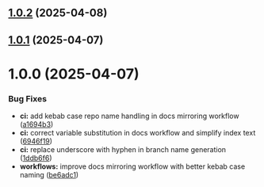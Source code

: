 ## [1.0.2](https://github.com/ElsiKora/ClaDI/compare/v1.0.1...v1.0.2) (2025-04-08)

## [1.0.1](https://github.com/ElsiKora/ClaDI/compare/v1.0.0...v1.0.1) (2025-04-07)

# 1.0.0 (2025-04-07)


### Bug Fixes

* **ci:** add kebab case repo name handling in docs mirroring workflow ([a1694b3](https://github.com/ElsiKora/ClaDI/commit/a1694b3f86b1def9461bd268eba65e4cceaac27e))
* **ci:** correct variable substitution in docs workflow and simplify index text ([6946f19](https://github.com/ElsiKora/ClaDI/commit/6946f1920e9748a57f974d68c02042b28ba1a81d))
* **ci:** replace underscore with hyphen in branch name generation ([1ddb6f6](https://github.com/ElsiKora/ClaDI/commit/1ddb6f62c8b007271ab4dcea121ca7b9d941041c))
* **workflows:** improve docs mirroring workflow with better kebab case naming ([be6adc1](https://github.com/ElsiKora/ClaDI/commit/be6adc1de42d60f24a36b83788f66b6f061da804))
